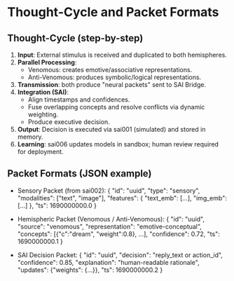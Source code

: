 # Thought-Cycle and Packet Formats

## Thought-Cycle (step-by-step)
1. **Input**: External stimulus is received and duplicated to both hemispheres.
2. **Parallel Processing**:
   - Venomous: creates emotive/associative representations.
   - Anti-Venomous: produces symbolic/logical representations.
3. **Transmission**: both produce "neural packets" sent to SAI Bridge.
4. **Integration (SAI)**:
   - Align timestamps and confidences.
   - Fuse overlapping concepts and resolve conflicts via dynamic weighting.
   - Produce executive decision.
5. **Output**: Decision is executed via sai001 (simulated) and stored in memory.
6. **Learning**: sai006 updates models in sandbox; human review required for deployment.

## Packet Formats (JSON example)
- Sensory Packet (from sai002):
  {
    "id": "uuid",
    "type": "sensory",
    "modalities": ["text", "image"],
    "features": { "text_emb": [...], "img_emb": [...] },
    "ts": 1690000000.0
  }

- Hemispheric Packet (Venomous / Anti-Venomous):
  {
    "id": "uuid",
    "source": "venomous",
    "representation": "emotive-conceptual",
    "concepts": [{"c":"dream", "weight":0.8}, ...],
    "confidence": 0.72,
    "ts": 1690000000.1
  }

- SAI Decision Packet:
  {
    "id": "uuid",
    "decision": "reply_text or action_id",
    "confidence": 0.85,
    "explanation": "human-readable rationale",
    "updates": {"weights": {...}},
    "ts": 1690000000.2
  }

